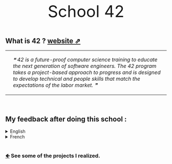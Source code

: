 <p style="text-align:center;font-size:50px;">
    School 42
</p>

## What is 42 ? [website ⇗](https://42.fr/en/homepage/)
| | |
| ----------- | --- |
|  | <p style="font-style:italic;">❝ 42 is a future-proof computer science training to educate the next generation of software engineers. The 42 program takes a project-based approach to progress and is designed to develop technical and people skills that match the expectations of the labor market. ❞</p> |
<br>

## My feedback after doing this school :
<details>
  <summary>English</summary>
  <p>
  At 42, there is no one to tell us what to do or what to learn.
The difference with a traditional school is that we have no one behind us to tell us how to do things. No classes, no teachers, we are totally free to work on what we want from a list of projects.
We have to search ourselves, learn by testing and experimenting, also with the help of others students if needed. In fact, we are taught to learn. Google can give us answers, and even if we can't find anything, there are many forums where we can ask our questions (stackoverflow, openclassroom, developper.com, etc) as well as the school's internal forum.
In addition to this ability to learn on our own, we learned to manage our time, our ability to work with deadlines, as well as working on a project with colleagues (distribution of tasks, versioning via github, etc).
  </p><p>
  So even if we don't know a technology, it's not a problem because we can adapt very quickly, we have a very good autonomy. In addition, 100% of our working time is dedicated to programming or any other knowledge that would help us on our projects, there are no general subjects imposed. At the start of the course, the C language is imposed in order to have a low-level approach to programming and an in-depth knowledge of the use of machine resources, a few projects in assembler are also offered. Overall, we develop a sensitivity to the languages/tools and their implications with the machine to select and use the most suitable for our project.
  During their course, students are quickly confronted with increasingly complex and specialized projects. Of course, everyone's progress varies since our pace of work is free and specific to each. The pedagogical team advises us a rhythm of 60 to 90 hours per week for a "normal" progress.
  </p><p>
  In other words, we are immersed in this universe throughout our course, everything works on motivation and mutual help. A student who does not like this method of work will not be able to continue. If he stays, it's because he likes how the school and its peer-learning pedagogy are.
  </p>
</details>
<details>
  <summary>French</summary>
  <p>
  À 42, il n'y a personne pour nous dire quoi faire ou quoi apprendre.
La différence avec une école traditionnelle, c'est qu'on a personne derrière nous pour nous dire comment
faire. Pas de cours, pas de profs, on est totalement libre de travailler sur ce que l'on veut parmi une liste de projets.
On doit chercher nous même, apprendre en testant et en expérimentant, aussi avec l'aide d'autres
étudiants si besoin. On nous apprend à apprendre en fait. Google peut nous apporter des réponses, et
même si on ne trouve rien, il existe beaucoup de forums où poser nos questions (stackoverflow,
openclassroom, developper.com, etc) ainsi que le forum interne de l'école.
En plus de cette capacité à apprendre par nous-même, on a appris a gérer notre temps, notre capacité à
travailler avec des deadlines, ainsi que de travailler sur un projet avec des collègues (répartition des
taches, versionning via github, etc).
</p><p>
Donc même si on ne connait pas une technologie, ce n'est pas un problème car on peut s'adapter très vite,
on a une très bonne autonomie. De plus, 100% de notre temps de travail est dédié à la programmation ou
toute autre connaissance qui nous aiderait sur nos projets, il n'y a pas de matières générales imposées.
Au début du cursus, le langage C est exigé pour avoir une approche bas niveau de la programmation et
une connaissance approfondie sur l'utilisation des ressources de la machine, quelques projets en
assembleur sont aussi proposés. Globalement, on développe une sensibilité sur les langages/outils et leurs
implications avec la machine pour sélectionner et utiliser les plus adaptés à notre projet.
Au cours de leur cursus, les étudiants sont rapidement mis face à des projets de plus en plus complexes et
spécialisés. Bien sûr, la progression de chacun varie puisque notre rythme de travail est libre et propre à
chacun. L'équipe pédagogique nous conseille un rythme de 60 à 90 heures par semaines pour une
progression "normale".
</p><p>
Autrement dit, on est plongé dans cet univers pendant tout notre cursus, tout fonctionne à la motivation et
l'entraide. Un étudiant qui ne se plait pas dans cette méthode de travail ne pourra pas continuer. S'il reste, c'est que ça lui plait et qu'il aime l'école 42 et sa pédagogie peer-learning.
  </p>
</details>
<br>

### [🡸](https://rhoffsch42.github.io/school_projects.html) See some of the projects I realized.
